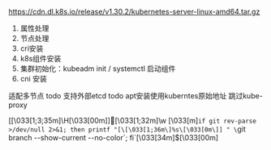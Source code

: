 https://cdn.dl.k8s.io/release/v1.30.2/kubernetes-server-linux-amd64.tar.gz

1. 属性处理
2. 节点处理
3. cri安装
4. k8s组件安装
5. 集群初始化：kubeadm init / systemctl 启动组件
6. cni 安装

适配多节点 todo
支持外部etcd todo
apt安装使用kuberntes原始地址
跳过kube-proxy

[\[\033[1;3;35m\]\H\[\033[00m\]]🌻\[\033[1;32m\]\w \[\033[m\]`if git rev-parse >/dev/null 2>&1; then printf "[\[\033[1;36m\]%s\[\033[0m\]] " \`git branch --show-current --no-color\`; fi`\[\033[34m\]$\[\033[00m\]
